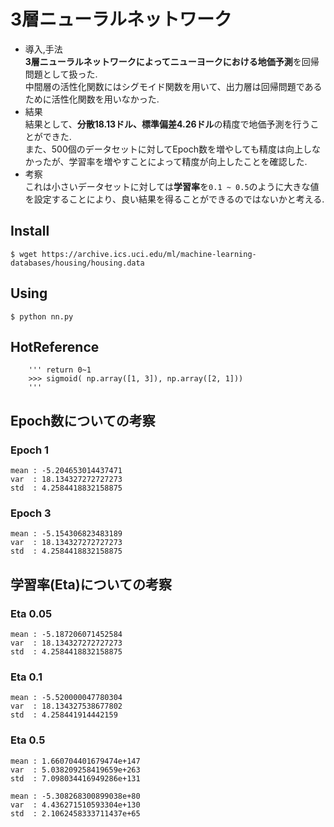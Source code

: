 # 3層ニューラルネットワーク
- 導入,手法  
**3層ニューラルネットワークによってニューヨークにおける地価予測**を回帰問題として扱った.  
中間層の活性化関数にはシグモイド関数を用いて、出力層は回帰問題であるために活性化関数を用いなかった.  
- 結果  
結果として、**分散18.13ドル、標準偏差4.26ドル**の精度で地価予測を行うことができた.  
また、500個のデータセットに対してEpoch数を増やしても精度は向上しなかったが、学習率を増やすことによって精度が向上したことを確認した.  
- 考察  
これは小さいデータセットに対しては**学習率**を`0.1 ~ 0.5`のように大きな値を設定することにより、良い結果を得ることができるのではないかと考える.

## Install
```
$ wget https://archive.ics.uci.edu/ml/machine-learning-databases/housing/housing.data

```

## Using
```
$ python nn.py
```

## HotReference
```
    ''' return 0~1
    >>> sigmoid( np.array([1, 3]), np.array([2, 1]))
    '''
```

## Epoch数についての考察
### Epoch 1
```
mean : -5.204653014437471
var  : 18.134327272727273
std  : 4.2584418832158875
```

### Epoch 3
```
mean : -5.154306823483189
var  : 18.134327272727273
std  : 4.2584418832158875
```

## 学習率(Eta)についての考察
### Eta 0.05
```
mean : -5.187206071452584
var  : 18.134327272727273
std  : 4.2584418832158875
```

### Eta 0.1
```
mean : -5.520000047780304
var  : 18.134327538677802
std  : 4.258441914442159
```

### Eta 0.5
```
mean : 1.660704401679474e+147
var  : 5.038209258419659e+263
std  : 7.098034416949286e+131
```
```
mean : -5.308268300899038e+80
var  : 4.436271510593304e+130
std  : 2.1062458333711437e+65
```
